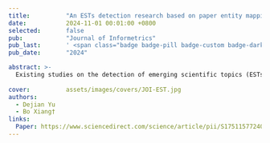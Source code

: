 ```yaml
---
title:          "An ESTs detection research based on paper entity mapping: Combining scientific text modeling and neural prophet"
date:           2024-11-01 00:01:00 +0800
selected:       false
pub:            "Journal of Informetrics"
pub_last:       ' <span class="badge badge-pill badge-custom badge-dark">Journal</span>'
pub_date:       "2024"

abstract: >-
  Existing studies on the detection of emerging scientific topics (ESTs) overemphasize the newness and neglect content innovation of knowledge. Moreover, they also ignore the lag existing in knowledge diffusion. In this paper, we propose a four-stage detection framework for ESTs that maps emerging attributes from paper entities to scientific topics.
  
cover:          assets/images/covers/JOI-EST.jpg
authors:
  - Dejian Yu
  - Bo Xiang†
links:
  Paper: https://www.sciencedirect.com/science/article/pii/S1751157724000646
---
```

